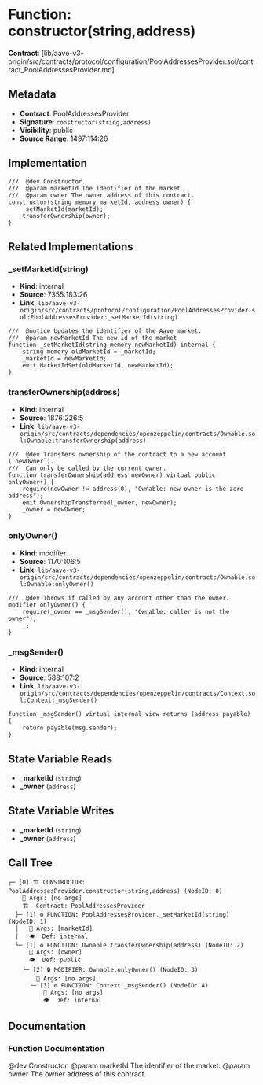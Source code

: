 # Function: constructor(string,address)

**Contract**: [lib/aave-v3-origin/src/contracts/protocol/configuration/PoolAddressesProvider.sol/contract_PoolAddressesProvider.md]

## Metadata

- **Contract**: PoolAddressesProvider
- **Signature**: `constructor(string,address)`
- **Visibility**: public
- **Source Range**: 1497:114:26

## Implementation

```solidity
///  @dev Constructor.
///  @param marketId The identifier of the market.
///  @param owner The owner address of this contract.
constructor(string memory marketId, address owner) {
    _setMarketId(marketId);
    transferOwnership(owner);
}
```

## Related Implementations

### _setMarketId(string)

- **Kind**: internal
- **Source**: 7355:183:26
- **Link**: `lib/aave-v3-origin/src/contracts/protocol/configuration/PoolAddressesProvider.sol:PoolAddressesProvider:_setMarketId(string)`

```solidity
///  @notice Updates the identifier of the Aave market.
///  @param newMarketId The new id of the market
function _setMarketId(string memory newMarketId) internal {
    string memory oldMarketId = _marketId;
    _marketId = newMarketId;
    emit MarketIdSet(oldMarketId, newMarketId);
}
```

### transferOwnership(address)

- **Kind**: internal
- **Source**: 1876:226:5
- **Link**: `lib/aave-v3-origin/src/contracts/dependencies/openzeppelin/contracts/Ownable.sol:Ownable:transferOwnership(address)`

```solidity
///  @dev Transfers ownership of the contract to a new account (`newOwner`).
///  Can only be called by the current owner.
function transferOwnership(address newOwner) virtual public onlyOwner() {
    require(newOwner != address(0), "Ownable: new owner is the zero address");
    emit OwnershipTransferred(_owner, newOwner);
    _owner = newOwner;
}
```

### onlyOwner()

- **Kind**: modifier
- **Source**: 1170:106:5
- **Link**: `lib/aave-v3-origin/src/contracts/dependencies/openzeppelin/contracts/Ownable.sol:Ownable:onlyOwner()`

```solidity
///  @dev Throws if called by any account other than the owner.
modifier onlyOwner() {
    require(_owner == _msgSender(), "Ownable: caller is not the owner");
    _;
}
```

### _msgSender()

- **Kind**: internal
- **Source**: 588:107:2
- **Link**: `lib/aave-v3-origin/src/contracts/dependencies/openzeppelin/contracts/Context.sol:Context:_msgSender()`

```solidity
function _msgSender() virtual internal view returns (address payable) {
    return payable(msg.sender);
}
```

## State Variable Reads

- **_marketId** (`string`)
- **_owner** (`address`)

## State Variable Writes

- **_marketId** (`string`)
- **_owner** (`address`)

## Call Tree

```
┌─ [0] 🏗️ CONSTRUCTOR: PoolAddressesProvider.constructor(string,address) (NodeID: 0)
    💬 Args: [no args]
    🏗️  Contract: PoolAddressesProvider
  ├─ [1] ⚙️ FUNCTION: PoolAddressesProvider._setMarketId(string) (NodeID: 1)
  │   💬 Args: [marketId]
  │   👁️  Def: internal
  └─ [1] ⚙️ FUNCTION: Ownable.transferOwnership(address) (NodeID: 2)
      💬 Args: [owner]
      👁️  Def: public
    └─ [2] 🔒 MODIFIER: Ownable.onlyOwner() (NodeID: 3)
        💬 Args: [no args]
      └─ [3] ⚙️ FUNCTION: Context._msgSender() (NodeID: 4)
          💬 Args: [no args]
          👁️  Def: internal
```

## Documentation

### Function Documentation

 @dev Constructor.
 @param marketId The identifier of the market.
 @param owner The owner address of this contract.
